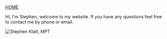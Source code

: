 [HOME](https://klattphysio.github.io/)

Hi, I'm Stephen, welcome to my website. If you have any questions feel free to contact me by phone or email.

![Stephen Klatt, MPT](https://github.com/klattphysio/klattphysio.github.io/blob/master/_pictures/kirstenstephen_50.jpg?raw=true "Stephen Klatt, MPT")
